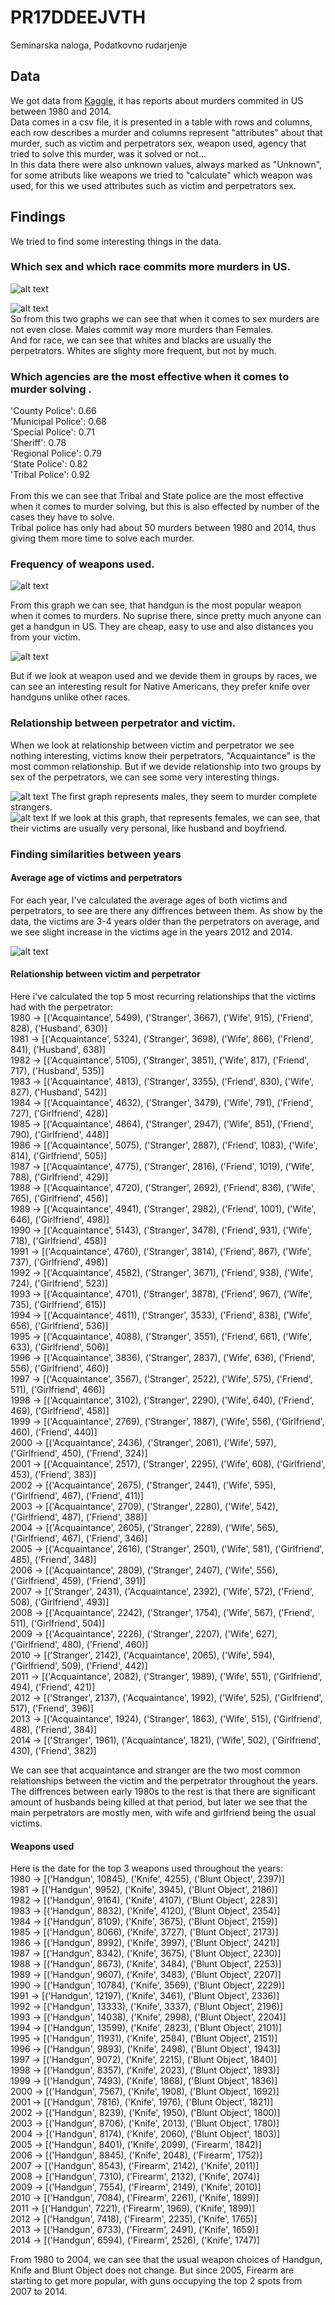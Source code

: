 # PR17DDEEJVTH
Seminarska naloga, Podatkovno rudarjenje

## Data

We got data from [Kaggle](https://www.kaggle.com/murderaccountability/homicide-reports), it has reports about murders commited in US between 1980 and 2014. <br/>
Data comes in a csv file, it is presented in a table with rows and columns, each row describes a murder and columns represent "attributes" about that murder, such as victim and perpetrators sex, weapon used, agency that tried to solve this murder, was it solved or not... <br/>
In this data there were also unknown values, always marked as "Unknown", for some atributs like weapons we tried to "calculate" which weapon was used, for this we used attributes such as victim and perpetrators sex.<br/>


## Findings

We tried to find some interesting things in the data.<br/>

### Which sex and which race commits more murders in US.<br/>
![alt text](https://github.com/bambuco2/PR17DDEEJVTH/blob/master/spol_umor.png)

![alt text](https://github.com/bambuco2/PR17DDEEJVTH/blob/master/race_umor.png)
<br/>
So from this two graphs we can see that when it comes to sex murders are not even close. Males commit way more murders than Females.<br/>
And for race, we can see that whites and blacks are usually the perpetrators. Whites are slighty more frequent, but not by much.

### Which agencies are the most effective when it comes to murder solving .<br/>

'County Police': 0.66<br/>
'Municipal Police': 0.68<br/>
'Special Police': 0.71<br/>
'Sheriff': 0.78<br/>
'Regional Police': 0.79<br/>
'State Police': 0.82<br/>
'Tribal Police': 0.92<br/>
<br/>
From this we can see that Tribal and State police are the most effective when it comes to murder solving, but this is also effected by number of the cases they have to solve.<br/>
Tribal police has only had about 50 murders between 1980 and 2014, thus giving them more time to solve each murder.<br/>

### Frequency of weapons used.<br/>
![alt text](https://github.com/bambuco2/PR17DDEEJVTH/blob/master/orozja.png)

From this graph we can see, that handgun is the most popular weapon when it comes to murders. No suprise there, since pretty much anyone can get a handgun in US. They are cheap, easy to use and also distances you from your victim.

![alt text](https://github.com/bambuco2/PR17DDEEJVTH/blob/master/orozje_native.png)

But if we look at weapon used and we devide them in groups by races, we can see an interesting result for Native Americans, they 
prefer knife over handguns unlike other races.

### Relationship between perpetrator and victim.<br/>

When we look at relationship between victim and perpetrator we see nothing interesting, victims know their perpetrators, "Acquaintance" is the most common relationship.
But if we devide relationship into two groups by sex of the perpetrators, we can see some very interesting things.


![alt text](https://github.com/bambuco2/PR17DDEEJVTH/blob/master/odnos_male.png)
The first graph represents males, they seem to murder complete strangers.<br/>
![alt text](https://github.com/bambuco2/PR17DDEEJVTH/blob/master/odnos_female.png)
If we look at this graph, that represents females, we can see, that their victims are usually very personal, like husband and boyfriend.

### Finding similarities between years

#### Average age of victims and perpetrators
For each year, I've calculated the average ages of both victims and perpetrators, to see are there any diffrences between them. As show by the data, the victims are 3-4 years older than the perpetrators
on average, and we see slight increase in the victims age in the years 2012 and 2014.

![alt text](https://github.com/bambuco2/PR17DDEEJVTH/blob/master/avg_age.png)

#### Relationship between victim and perpetrator

Here i've calculated the top 5 most recurring relationships that the victims had with the perpetrator:<br/>
1980 -> [('Acquaintance', 5499), ('Stranger', 3667), ('Wife',   915),  ('Friend', 828), 	 ('Husband', 630)]<br/>
1981 -> [('Acquaintance', 5324), ('Stranger', 3698), ('Wife',   866),  ('Friend', 841), 	 ('Husband', 638)]<br/>
1982 -> [('Acquaintance', 5105), ('Stranger', 3851), ('Wife',   817),  ('Friend', 717), 	 ('Husband', 535)]<br/>
1983 -> [('Acquaintance', 4813), ('Stranger', 3355), ('Friend', 830),  ('Wife',   827), 	 ('Husband', 542)]<br/>
1984 -> [('Acquaintance', 4632), ('Stranger', 3479), ('Wife',   791),  ('Friend', 727), 	 ('Girlfriend', 428)]<br/>
1985 -> [('Acquaintance', 4864), ('Stranger', 2947), ('Wife',   851),  ('Friend', 790), 	 ('Girlfriend', 448)]<br/>
1986 -> [('Acquaintance', 5075), ('Stranger', 2887), ('Friend', 1083), ('Wife', 814), 		 ('Girlfriend', 505)]<br/>
1987 -> [('Acquaintance', 4775), ('Stranger', 2816), ('Friend', 1019), ('Wife', 788), 		 ('Girlfriend', 429)]<br/>
1988 -> [('Acquaintance', 4720), ('Stranger', 2692), ('Friend', 836),  ('Wife', 765), 		 ('Girlfriend', 456)]<br/>
1989 -> [('Acquaintance', 4941), ('Stranger', 2982), ('Friend', 1001), ('Wife', 646), 		 ('Girlfriend', 498)]<br/>
1990 -> [('Acquaintance', 5143), ('Stranger', 3478), ('Friend', 931),  ('Wife', 718), 		 ('Girlfriend', 458)]<br/>
1991 -> [('Acquaintance', 4760), ('Stranger', 3814), ('Friend', 867),  ('Wife', 737), 		 ('Girlfriend', 498)]<br/>
1992 -> [('Acquaintance', 4582), ('Stranger', 3671), ('Friend', 938),  ('Wife', 724), 		 ('Girlfriend', 523)]<br/>
1993 -> [('Acquaintance', 4701), ('Stranger', 3878), ('Friend', 967),  ('Wife', 735), 		 ('Girlfriend', 615)]<br/>
1994 -> [('Acquaintance', 4611), ('Stranger', 3533), ('Friend', 838),  ('Wife', 656), 		 ('Girlfriend', 536)]<br/>
1995 -> [('Acquaintance', 4088), ('Stranger', 3551), ('Friend', 661),  ('Wife', 633), 	     ('Girlfriend', 506)]<br/>
1996 -> [('Acquaintance', 3836), ('Stranger', 2837), ('Wife',   636),  ('Friend', 556), 	 ('Girlfriend', 460)]<br/>
1997 -> [('Acquaintance', 3567), ('Stranger', 2522), ('Wife',   575),  ('Friend', 511),		 ('Girlfriend', 466)]<br/>
1998 -> [('Acquaintance', 3102), ('Stranger', 2290), ('Wife',   640),  ('Friend', 469), 	 ('Girlfriend', 458)]<br/>
1999 -> [('Acquaintance', 2769), ('Stranger', 1887), ('Wife',   556),  ('Girlfriend', 460),  ('Friend', 440)]<br/>
2000 -> [('Acquaintance', 2436), ('Stranger', 2061), ('Wife',   597),  ('Girlfriend', 450),  ('Friend', 324)]<br/>
2001 -> [('Acquaintance', 2517), ('Stranger', 2295), ('Wife',   608),  ('Girlfriend', 453),  ('Friend', 383)]<br/>
2002 -> [('Acquaintance', 2675), ('Stranger', 2441), ('Wife',   595),  ('Girlfriend', 467),  ('Friend', 411)]<br/>
2003 -> [('Acquaintance', 2709), ('Stranger', 2280), ('Wife',   542),  ('Girlfriend', 487),  ('Friend', 388)]<br/>
2004 -> [('Acquaintance', 2605), ('Stranger', 2289), ('Wife',   565),  ('Girlfriend', 467),  ('Friend', 346)]<br/>
2005 -> [('Acquaintance', 2616), ('Stranger', 2501), ('Wife',   581),  ('Girlfriend', 485),  ('Friend', 348)]<br/>
2006 -> [('Acquaintance', 2809), ('Stranger', 2407), ('Wife',   556),  ('Girlfriend', 459),  ('Friend', 391)]<br/>
2007 -> [('Stranger', 	  2431), ('Acquaintance', 2392), ('Wife',   572),  ('Friend', 508), 	 ('Girlfriend', 493)]<br/>
2008 -> [('Acquaintance', 2242), ('Stranger', 1754), ('Wife',   567),  ('Friend', 511), 	 ('Girlfriend', 504)]<br/>
2009 -> [('Acquaintance', 2226), ('Stranger', 2207), ('Wife',   627),  ('Girlfriend', 480),  ('Friend', 460)]<br/>
2010 -> [('Stranger',     2142), ('Acquaintance', 2065), ('Wife',   594),  ('Girlfriend', 509),  ('Friend', 442)]<br/>
2011 -> [('Acquaintance', 2082), ('Stranger', 1989), ('Wife',   551),  ('Girlfriend', 494),  ('Friend', 421)]<br/>
2012 -> [('Stranger',     2137), ('Acquaintance', 1992), ('Wife',   525),  ('Girlfriend', 517),  ('Friend', 396)]<br/>
2013 -> [('Acquaintance', 1924), ('Stranger', 1863), ('Wife',   515),  ('Girlfriend', 488),  ('Friend', 384)]<br/>
2014 -> [('Stranger',     1961), ('Acquaintance', 1821), ('Wife',   502),  ('Girlfriend', 430),  ('Friend', 382)]<br/>

We can see that acquaintance and stranger are the two most common relationships between the victim and the perpetrator throughout the years. The diffrences between early 1980s to the rest is that there are significant amount
of husbands being killed at that period, but later we see that the main perpetrators are mostly men, with wife and girlfriend being the usual victims.

#### Weapons used

Here is the date for the top 3 weapons used throughout the years:<br/>
1980 -> [('Handgun', 10845), ('Knife', 4255), ('Blunt Object', 2397)]<br/>
1981 -> [('Handgun', 9952), ('Knife', 3945), ('Blunt Object', 2186)]<br/>
1982 -> [('Handgun', 9164), ('Knife', 4107), ('Blunt Object', 2283)]<br/>
1983 -> [('Handgun', 8832), ('Knife', 4120), ('Blunt Object', 2354)]<br/>
1984 -> [('Handgun', 8109), ('Knife', 3675), ('Blunt Object', 2159)]<br/>
1985 -> [('Handgun', 8066), ('Knife', 3727), ('Blunt Object', 2173)]<br/>
1986 -> [('Handgun', 8992), ('Knife', 3997), ('Blunt Object', 2421)]<br/>
1987 -> [('Handgun', 8342), ('Knife', 3675), ('Blunt Object', 2230)]<br/>
1988 -> [('Handgun', 8673), ('Knife', 3484), ('Blunt Object', 2253)]<br/>
1989 -> [('Handgun', 9607), ('Knife', 3483), ('Blunt Object', 2207)]<br/>
1990 -> [('Handgun', 10784), ('Knife', 3569), ('Blunt Object', 2229)]<br/>
1991 -> [('Handgun', 12197), ('Knife', 3461), ('Blunt Object', 2336)]<br/>
1992 -> [('Handgun', 13333), ('Knife', 3337), ('Blunt Object', 2196)]<br/>
1993 -> [('Handgun', 14038), ('Knife', 2998), ('Blunt Object', 2204)]<br/>
1994 -> [('Handgun', 13599), ('Knife', 2823), ('Blunt Object', 2101)]<br/>
1995 -> [('Handgun', 11931), ('Knife', 2584), ('Blunt Object', 2151)]<br/>
1996 -> [('Handgun', 9893), ('Knife', 2498), ('Blunt Object', 1943)]<br/>
1997 -> [('Handgun', 9072), ('Knife', 2215), ('Blunt Object', 1840)]<br/>
1998 -> [('Handgun', 8357), ('Knife', 2023), ('Blunt Object', 1893)]<br/>
1999 -> [('Handgun', 7493), ('Knife', 1868), ('Blunt Object', 1836)]<br/>
2000 -> [('Handgun', 7567), ('Knife', 1908), ('Blunt Object', 1692)]<br/>
2001 -> [('Handgun', 7816), ('Knife', 1976), ('Blunt Object', 1821)]<br/>
2002 -> [('Handgun', 8239), ('Knife', 1950), ('Blunt Object', 1800)]<br/>
2003 -> [('Handgun', 8706), ('Knife', 2013), ('Blunt Object', 1780)]<br/>
2004 -> [('Handgun', 8174), ('Knife', 2060), ('Blunt Object', 1803)]<br/>
2005 -> [('Handgun', 8401), ('Knife', 2099), ('Firearm', 1842)]<br/>
2006 -> [('Handgun', 8845), ('Knife', 2048), ('Firearm', 1752)]<br/>
2007 -> [('Handgun', 8543), ('Firearm', 2142), ('Knife', 2011)]<br/>
2008 -> [('Handgun', 7310), ('Firearm', 2132), ('Knife', 2074)]<br/>
2009 -> [('Handgun', 7554), ('Firearm', 2149), ('Knife', 2010)]<br/>
2010 -> [('Handgun', 7084), ('Firearm', 2261), ('Knife', 1899)]<br/>
2011 -> [('Handgun', 7221), ('Firearm', 1969), ('Knife', 1899)]<br/>
2012 -> [('Handgun', 7418), ('Firearm', 2235), ('Knife', 1765)]<br/>
2013 -> [('Handgun', 6733), ('Firearm', 2491), ('Knife', 1659)]<br/>
2014 -> [('Handgun', 6594), ('Firearm', 2526), ('Knife', 1747)]<br/>

From 1980 to 2004, we can see that the usual weapon choices of Handgun, Knife and Blunt Object does not change. But since 2005, Firearm are starting to get more popular, with guns occupying the top 2 spots from 2007 to 2014.
